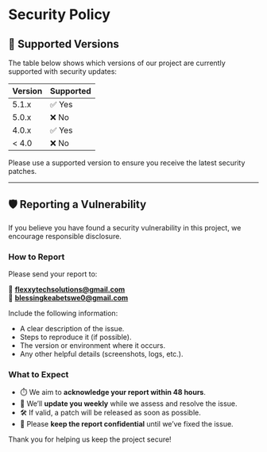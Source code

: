 # Security Policy

## 📌 Supported Versions

The table below shows which versions of our project are currently supported with security updates:

| Version | Supported          |
|---------|--------------------|
| 5.1.x   | ✅ Yes              |
| 5.0.x   | ❌ No               |
| 4.0.x   | ✅ Yes              |
| < 4.0   | ❌ No               |

Please use a supported version to ensure you receive the latest security patches.

---

## 🛡️ Reporting a Vulnerability

If you believe you have found a security vulnerability in this project, we encourage responsible disclosure.

### How to Report

Please send your report to:

📧 **flexxytechsolutions@gmail.com**  
📧 **blessingkeabetswe0@gmail.com**

Include the following information:

- A clear description of the issue.
- Steps to reproduce it (if possible).
- The version or environment where it occurs.
- Any other helpful details (screenshots, logs, etc.).

### What to Expect

- ⏱️ We aim to **acknowledge your report within 48 hours**.
- 🔁 We’ll **update you weekly** while we assess and resolve the issue.
- 🛠️ If valid, a patch will be released as soon as possible.
- 🤝 Please **keep the report confidential** until we’ve fixed the issue.

Thank you for helping us keep the project secure!
